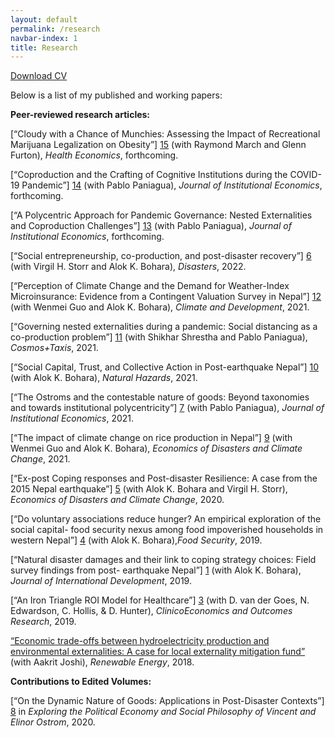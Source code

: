 ```yaml
---
layout: default
permalink: /research
navbar-index: 1
title: Research
---
```


 [Download CV](files/CV.pdf)

Below is a list of my published and working papers:

**Peer-reviewed research articles:** 

[“Cloudy with a Chance of Munchies: Assessing the Impact of Recreational Marijuana Legalization on Obesity”] [15] (with Raymond March and Glenn Furton), *Health Economics*, forthcoming.

[“Coproduction and the Crafting of Cognitive Institutions during the COVID-19 Pandemic”] [14] (with Pablo Paniagua), *Journal of Institutional Economics*, forthcoming.

[“A Polycentric Approach for Pandemic Governance: Nested Externalities and Coproduction Challenges”] [13] (with Pablo Paniagua), *Journal of Institutional Economics*, forthcoming.

[“Social entrepreneurship, co-production, and post-disaster recovery”] [6] (with Virgil H. Storr and Alok K. Bohara), *Disasters*, 2022.

[“Perception of Climate Change and the Demand for Weather-Index Microinsurance: Evidence from a Contingent Valuation Survey in Nepal”] [12] (with Wenmei Guo and Alok K. Bohara), *Climate and Development*, 2021.

[“Governing nested externalities during a pandemic: Social distancing as a co-production problem”] [11] (with Shikhar Shrestha and Pablo Paniagua), *Cosmos+Taxis*, 2021.

[“Social Capital, Trust, and Collective Action in Post-earthquake Nepal”] [10] (with Alok K. Bohara), *Natural Hazards*, 2021.

[“The Ostroms and the contestable nature of goods: Beyond taxonomies and towards institutional polycentricity”] [7] (with Pablo Paniagua), *Journal of Institutional Economics*, 2021.

[“The impact of climate change on rice production in Nepal”] [9] (with Wenmei Guo and Alok K. Bohara), *Economics of Disasters and Climate Change*, 2021.

[“Ex-post Coping responses and Post-disaster Resilience: A case from the 2015 Nepal earthquake”] [5] (with Alok K. Bohara and Virgil H. Storr), *Economics of Disasters and Climate Change*, 2020.

[“Do voluntary associations reduce hunger? An empirical exploration of the social  capital- food security nexus among food impoverished households in western Nepal”] [4] (with Alok K. Bohara),*Food Security*, 2019.

[“Natural disaster damages and their link to coping strategy choices: Field survey findings from post- earthquake Nepal”] [1] (with Alok K. Bohara), *Journal of International Development*, 2019.

[“An Iron Triangle ROI Model for Healthcare”] [3] (with D. van der Goes, N. Edwardson, C. Hollis, & D. Hunter), *ClinicoEconomics and Outcomes Research*, 2019.

[“Economic trade-offs between hydroelectricity production and environmental externalities: A case for local externality mitigation fund”][2] (with Aakrit Joshi), *Renewable Energy*, 2018.

**Contributions to Edited Volumes:** 

[“On the Dynamic Nature of Goods: Applications in Post-Disaster Contexts”] [8] in *Exploring the Political Economy and Social Philosophy of Vincent and Elinor Ostrom*, 2020.


[1]: https://doi.org/10.1002/jid.3406
[2]: https://doi.org/10.1016/j.renene.2018.06.009
[3]: https://doi.org/10.2147/CEOR.S130623
[4]: https://doi.org/10.1007/s12571-019-00907-0
[5]: https://doi.org/10.1007/s41885-020-00064-1
[6]: https://doi.org/10.1111/disa.12454
[7]: https://doi.org/10.1017/S1744137420000338
[8]: https://books.google.com/books?hl=en&lr=&id=E2vsDwAAQBAJ&oi=fnd&pg=PA3&ots=rGTKi7MRy4&sig=bnAIzztsbe5cmY3krMCmJYRZwQo#v=onepage&q&f=false
[9]: https://doi.org/10.1007/s41885-020-00079-8
[10]: https://doi.org/10.1007/s11069-020-04363-4
[11]: https://cosmosandtaxis.files.wordpress.com/2021/05/rayamajhee_et_al_ct_vol9_iss_5_6.pdf
[12]: https://doi.org/10.1080/17565529.2021.1949574
[13]: https://doi.org/10.1017/S1744137421000795
[14]: https://doi.org/10.1017/S1744137422000078
[15]: https://doi.org/10.1002/hec.4598

